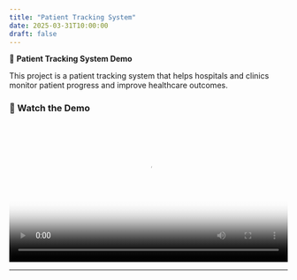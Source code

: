 ```yaml
---
title: "Patient Tracking System"
date: 2025-03-31T10:00:00
draft: false
---
```


🚀 **Patient Tracking System Demo**

This project is a patient tracking system that helps hospitals and clinics monitor patient progress and improve healthcare outcomes.

### 🎥 Watch the Demo
<video controls width="100%" poster="/images/patient-tracking-thumbnail.png">
  <source src="/videos/PatientTracking.mp4" type="video/mp4">
  Your browser does not support the video tag.
</video>

---


